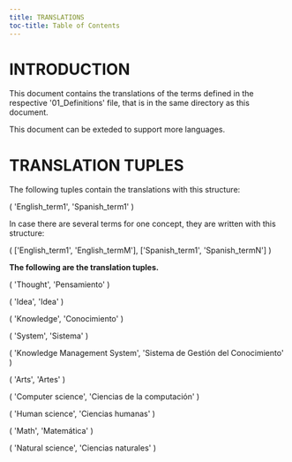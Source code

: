 ```yaml
---
title: TRANSLATIONS
toc-title: Table of Contents
---
```


# INTRODUCTION

This document contains the translations of the terms defined in the respective '01_Definitions' file, that is in the same directory as this document.

This document can be exteded to support more languages.

# TRANSLATION TUPLES

The following tuples contain the translations with this structure:

( 'English_term1', 'Spanish_term1' )

In case there are several terms for one concept, they are written with this structure:

( ['English_term1', 'English_termM'], ['Spanish_term1', 'Spanish_termN'] )

**The following are the translation tuples.**

( 'Thought', 'Pensamiento' )

( 'Idea', 'Idea' )

( 'Knowledge', 'Conocimiento' )

( 'System', 'Sistema' )

( 'Knowledge Management System', 'Sistema de Gestión del Conocimiento' )

( 'Arts', 'Artes' )

( 'Computer science', 'Ciencias de la computación' )

( 'Human science', 'Ciencias humanas' )

( 'Math', 'Matemática' )

( 'Natural science', 'Ciencias naturales' )